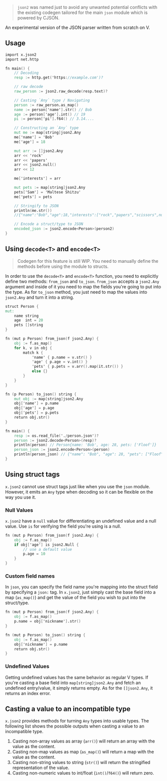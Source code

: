 > `json2` was named just to avoid any unwanted potential conflicts with the existing codegen
> tailored for the main `json` module which is powered by CJSON.

An experimental version of the JSON parser written from scratch on V.

## Usage
```v oksyntax
import x.json2
import net.http

fn main() {
    // Decoding
    resp := http.get('https://example.com')?

    // raw decode
    raw_person := json2.raw_decode(resp.text)?

    // Casting `Any` type / Navigating
    person := raw_person.as_map()
    name := person['name'].str() // Bob
    age := person['age'].int() // 19
    pi := person['pi'].f64() // 3.14....

    // Constructing an `Any` type
    mut me := map[string]json2.Any
    me['name'] = 'Bob'
    me['age'] = 18

    mut arr := []json2.Any
    arr << 'rock'
    arr << 'papers'
    arr << json2.null()
    arr << 12

    me['interests'] = arr

    mut pets := map[string]json2.Any
    pets['Sam'] = 'Maltese Shitzu'
    me['pets'] = pets

    // Stringify to JSON
    println(me.str())
    //{"name":"Bob","age":18,"interests":["rock","papers","scissors",null,12],"pets":{"Sam":"Maltese"}}

    // Encode a struct/type to JSON
    encoded_json := json2.encode<Person>(person2)
}
```
## Using `decode<T>` and `encode<T>`
> Codegen for this feature is still WIP.
> You need to manually define the methods before using the module to structs.

In order to use the `decode<T>` and `encode<T>` function, you need to explicitly define
two methods: `from_json` and `to_json`. `from_json` accepts a `json2.Any` argument
and inside of it you need to map the fields you're going to put into the type.
As for `to_json` method, you just need to map the values into `json2.Any`
and turn it into a string.

```v ignore
struct Person {
mut:
    name string
    age  int = 20
    pets []string
}

fn (mut p Person) from_json(f json2.Any) {
    obj := f.as_map()
    for k, v in obj {
        match k {
            'name' { p.name = v.str() }
            'age' { p.age = v.int() }
            'pets' { p.pets = v.arr().map(it.str()) }
            else {}
        }
    }
}

fn (p Person) to_json() string {
    mut obj := map[string]json2.Any
    obj['name'] = p.name
    obj['age'] = p.age
    obj['pets'] = p.pets
    return obj.str()
}

fn main() {
    resp := os.read_file('./person.json')?
    person := json2.decode<Person>(resp)?
    println(person) // Person{name: 'Bob', age: 28, pets: ['Floof']}
    person_json := json2.encode<Person>(person)
    println(person_json) // {"name": "Bob", "age": 28, "pets": ["Floof"]}
}
```

## Using struct tags
`x.json2` cannot use struct tags just like when you use the `json` module.
However, it emits an `Any` type when decoding so it can be flexible on the way you use it.

### Null Values
`x.json2` have a `null` value for differentiating an undefined value and a null value.
Use `is` for verifying the field you're using is a null.

```v ignore
fn (mut p Person) from_json(f json2.Any) {
    obj := f.as_map()
    if obj['age'] is json2.Null {
        // use a default value
        p.age = 10
    }
}
```

### Custom field names
In `json`, you can specify the field name you're mapping into the struct field by specifying
a `json:` tag. In `x.json2`, just simply cast the base field into a map (`as_map()`)
and get the value of the field you wish to put into the struct/type.

```v ignore
fn (mut p Person) from_json(f json2.Any) {
    obj := f.as_map()
    p.name = obj['nickname'].str()
}
```

```v oksyntax
fn (mut p Person) to_json() string {
    obj := f.as_map()
    obj['nickname'] = p.name
    return obj.str()
}
```

### Undefined Values
Getting undefined values has the same behavior as regular V types.
If you're casting a base field into `map[string]json2.Any` and fetch an undefined entry/value,
it simply returns empty. As for the `[]json2.Any`, it returns an index error.

## Casting a value to an incompatible type
`x.json2` provides methods for turning `Any` types into usable types.
The following list shows the possible outputs when casting a value to an incompatible type.

1. Casting non-array values as array (`arr()`) will return an array with the value as the content.
2. Casting non-map values as map (`as_map()`) will return a map with the value as the content.
3. Casting non-string values to string (`str()`)
    will return the stringified representation of the value.
4. Casting non-numeric values to int/float (`int()`/`f64()`) will return zero.
